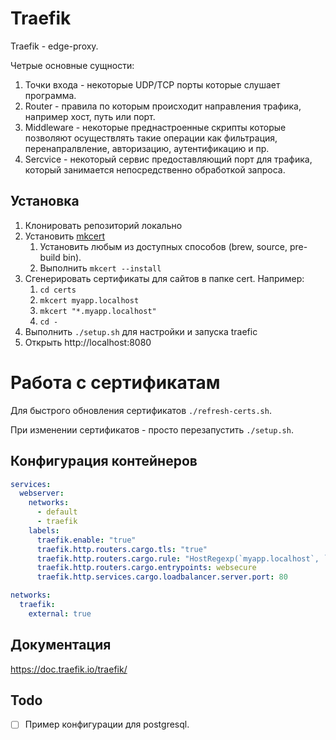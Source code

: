 # Traefik

Traefik - edge-proxy.

Четрые основные сущности:
1. Точки входа - некоторые UDP/TCP порты которые слушает программа.
1. Router - правила по которым происходит направления трафика, например хост, путь или порт.
1. Middleware - некоторые преднастроенные скрипты которые позволяют осуществлять такие операции как фильтрация, перенапралвление, авторизацию, аутентификацию и пр.
1. Sercvice - некоторый сервис предоставляющий порт для трафика, который занимается непосредственно обработкой запроса.

## Установка

1. Клонировать репозиторий локально
1. Установить [mkcert](https://github.com/FiloSottile/mkcert)
    1. Установить любым из доступных способов (brew, source, pre-build bin).
    1. Выполнить `mkcert --install`
1. Сгенерировать сертификаты для сайтов в папке cert. Например:
    1. `cd certs`
    1. `mkcert myapp.localhost`
    1. `mkcert "*.myapp.localhost"`
    1. `cd -`
1. Выполнить `./setup.sh` для настройки и запуска traefic
1. Открыть http://localhost:8080


# Работа с сертификатам

Для быстрого обновления сертификатов `./refresh-certs.sh`.

При изменении сертификатов - просто перезапустить `./setup.sh`.

## Конфигурация контейнеров

```yml
services:
  webserver:
    networks:
      - default
      - traefik
    labels:
      traefik.enable: "true"
      traefik.http.routers.cargo.tls: "true"
      traefik.http.routers.cargo.rule: "HostRegexp(`myapp.localhost`, `{subdomain:.+}.myapp.localhost`)"
      traefik.http.routers.cargo.entrypoints: websecure
      traefik.http.services.cargo.loadbalancer.server.port: 80

networks:
  traefik:
    external: true
```

## Документация

https://doc.traefik.io/traefik/

## Todo

- [ ] Пример конфигурации для postgresql.
